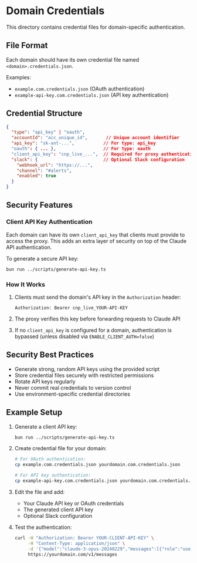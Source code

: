 # Domain Credentials

This directory contains credential files for domain-specific authentication.

## File Format

Each domain should have its own credential file named `<domain>.credentials.json`.

Examples: 
- `example.com.credentials.json` (OAuth authentication)
- `example-api-key.com.credentials.json` (API key authentication)

## Credential Structure

```json
{
  "type": "api_key" | "oauth",
  "accountId": "acc_unique_id",       // Unique account identifier
  "api_key": "sk-ant-...",           // For type: api_key
  "oauth": { ... },                  // For type: oauth
  "client_api_key": "cnp_live_...",  // Required for proxy authentication
  "slack": {                         // Optional Slack configuration
    "webhook_url": "https://...",
    "channel": "#alerts",
    "enabled": true
  }
}
```

## Security Features

### Client API Key Authentication

Each domain can have its own `client_api_key` that clients must provide to access the proxy. This adds an extra layer of security on top of the Claude API authentication.

To generate a secure API key:

```bash
bun run ../scripts/generate-api-key.ts
```

### How It Works

1. Clients must send the domain's API key in the `Authorization` header:
   ```
   Authorization: Bearer cnp_live_YOUR-API-KEY
   ```

2. The proxy verifies this key before forwarding requests to Claude API

3. If no `client_api_key` is configured for a domain, authentication is bypassed (unless disabled via `ENABLE_CLIENT_AUTH=false`)

## Security Best Practices

- Generate strong, random API keys using the provided script
- Store credential files securely with restricted permissions
- Rotate API keys regularly
- Never commit real credentials to version control
- Use environment-specific credential directories

## Example Setup

1. Generate a client API key:
   ```bash
   bun run ../scripts/generate-api-key.ts
   ```

2. Create credential file for your domain:
   ```bash
   # For OAuth authentication:
   cp example.com.credentials.json yourdomain.com.credentials.json
   
   # For API key authentication:
   cp example-api-key.com.credentials.json yourdomain.com.credentials.json
   ```

3. Edit the file and add:
   - Your Claude API key or OAuth credentials
   - The generated client API key
   - Optional Slack configuration

4. Test the authentication:
   ```bash
   curl -H "Authorization: Bearer YOUR-CLIENT-API-KEY" \
        -H "Content-Type: application/json" \
        -d '{"model":"claude-3-opus-20240229","messages":[{"role":"user","content":"Hello"}]}' \
        https://yourdomain.com/v1/messages
   ```
